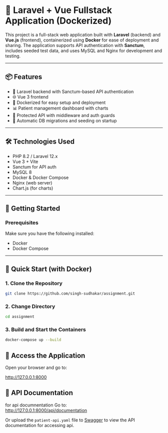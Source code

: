 # 🚀 Laravel + Vue Fullstack Application (Dockerized)

This project is a full-stack web application built with **Laravel** (backend) and **Vue.js** (frontend), containerized using **Docker** for ease of deployment and sharing. The application supports API authentication with **Sanctum**, includes seeded test data, and uses MySQL and Nginx for development and testing.

---

## 📦 Features

- 🧰 Laravel backend with Sanctum-based API authentication
- 🌐 Vue 3 frontend 
- 🐳 Dockerized for easy setup and deployment
- 📊 Patient management dashboard with charts
- 🔐 Protected API with middleware and auth guards
- 📂 Automatic DB migrations and seeding on startup

---

## 🛠️ Technologies Used

- PHP 8.2 / Laravel 12.x
- Vue 3 + Vite
- Sanctum for API auth
- MySQL 8
- Docker & Docker Compose
- Nginx (web server)
- Chart.js (for charts)

---

## 🚀 Getting Started

### Prerequisites

Make sure you have the following installed:

- Docker
- Docker Compose

---

## 🧪 Quick Start (with Docker)

### 1. Clone the Repository

```bash
git clone https://github.com/singh-sudhakar/assignment.git
```

### 2. Change Directory

```bash
cd assignment
```

### 3. Build and Start the Containers

```bash
docker-compose up --build
```

## 🚪 Access the Application

Open your browser and go to:  

http://127.0.0.1:8000


## 📲 API Documentation

for api documnentation Go to:  
http://127.0.0.1:8000/api/documentation

Or upload the `patient-api.yaml` file to [Swagger](https://swagger.io) to view the API documentation for accessing api.
